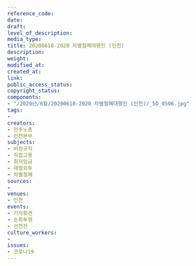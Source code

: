 ```yaml
---
reference_code: 
date: 
draft: 
level_of_description: 
media_type: 
title: 20200618-2020 차별철폐대행진 (인천)
description: 
weight: 
modified_at: 
created_at: 
link: 
public_access_status: 
copyright_status: 
components:
- "/2020년/6월/20200618-2020 차별철폐대행진 (인천)/_5D_0506.jpg"
tags:
- 
creators:
- 민주노총
- 인천본부
subjects:
- 비정규직
- 직접고용
- 최저임금
- 재벌외투
- 차별철폐
sources:
- 
venues:
- 인천
events:
- 기자회견
- 순회투쟁
- 선전전
culture_workers:
- 
issues:
- 코로나19
---
```

